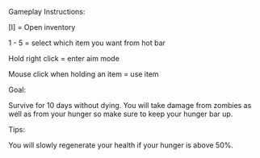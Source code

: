 Gameplay Instructions:

[I] = Open inventory

1 - 5 = select which item you want from hot bar

Hold right click = enter aim mode

Mouse click when holding an item = use item


Goal:

Survive for 10 days without dying. You will take damage from zombies as well as from your hunger so make sure to keep your hunger bar up.

Tips:

You will slowly regenerate your health if your hunger is above 50%.
